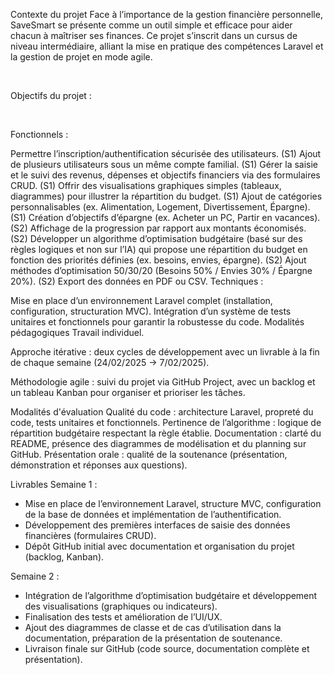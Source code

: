 Contexte du projet
Face à l’importance de la gestion financière personnelle, SaveSmart se présente comme un outil simple et efficace pour aider chacun à maîtriser ses finances. Ce projet s’inscrit dans un cursus de niveau intermédiaire, alliant la mise en pratique des compétences Laravel et la gestion de projet en mode agile.

​

Objectifs du projet :

​

Fonctionnels :

Permettre l’inscription/authentification sécurisée des utilisateurs. (S1)
Ajout de plusieurs utilisateurs sous un même compte familial. (S1)
Gérer la saisie et le suivi des revenus, dépenses et objectifs financiers via des formulaires CRUD. (S1)
Offrir des visualisations graphiques simples (tableaux, diagrammes) pour illustrer la répartition du budget. (S1)
Ajout de catégories personnalisables (ex. Alimentation, Logement, Divertissement, Épargne). (S1)
Création d’objectifs d’épargne (ex. Acheter un PC, Partir en vacances). (S2)
Affichage de la progression par rapport aux montants économisés. (S2)
Développer un algorithme d’optimisation budgétaire (basé sur des règles logiques et non sur l’IA) qui propose une répartition du budget en fonction des priorités définies (ex. besoins, envies, épargne). (S2)
Ajout méthodes d’optimisation 50/30/20 (Besoins 50% / Envies 30% / Épargne 20%). (S2)
Export des données en PDF ou CSV.
Techniques :

Mise en place d’un environnement Laravel complet (installation, configuration, structuration MVC).
Intégration d’un système de tests unitaires et fonctionnels pour garantir la robustesse du code.
Modalités pédagogiques
Travail individuel.

Approche itérative : deux cycles de développement avec un livrable à la fin de chaque semaine (24/02/2025 -> 7/02/2025).

Méthodologie agile : suivi du projet via GitHub Project, avec un backlog et un tableau Kanban pour organiser et prioriser les tâches.

Modalités d'évaluation
Qualité du code : architecture Laravel, propreté du code, tests unitaires et fonctionnels.
Pertinence de l’algorithme : logique de répartition budgétaire respectant la règle établie.
Documentation : clarté du README, présence des diagrammes de modélisation et du planning sur GitHub.
Présentation orale : qualité de la soutenance (présentation, démonstration et réponses aux questions).

Livrables
Semaine 1 :
- Mise en place de l’environnement Laravel, structure MVC, configuration de la base de données et implémentation de l’authentification.
- Développement des premières interfaces de saisie des données financières (formulaires CRUD).
- Dépôt GitHub initial avec documentation et organisation du projet (backlog, Kanban).

Semaine 2 :
- Intégration de l’algorithme d’optimisation budgétaire et développement des visualisations (graphiques ou indicateurs).
- Finalisation des tests et amélioration de l’UI/UX.
- Ajout des diagrammes de classe et de cas d’utilisation dans la documentation, préparation de la présentation de soutenance.
- Livraison finale sur GitHub (code source, documentation complète et présentation).
